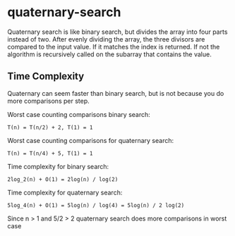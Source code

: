 # quaternary-search

Quaternary search is like binary search, but divides the array into four parts instead of two. After evenly dividing the array, the three divisors are compared to the input value. If it matches the index is returned. If not the algorithm is recursively called on the subarray that contains the value.

## Time Complexity

Quaternary can seem faster than binary search, but is not because you do more comparisons per step.

Worst case counting comparisons binary search:

```
T(n) = T(n/2) + 2, T(1) = 1
```

Worst case counting comparisons for quaternary search:
```
T(n) = T(n/4) + 5, T(1) = 1
```

Time complexity for binary search:
```
2log_2(n) + O(1) = 2log(n) / log(2)
```

Time complexity for quaternary search:
```
5log_4(n) + O(1) = 5log(n) / log(4) = 5log(n) / 2 log(2)
```

Since n > 1 and 5/2 > 2 quaternary search does more comparisons in worst case
